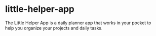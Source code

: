 # little-helper-app
The Little Helper App is a daily planner app that works in your pocket to help you organize your projects and daily tasks.
